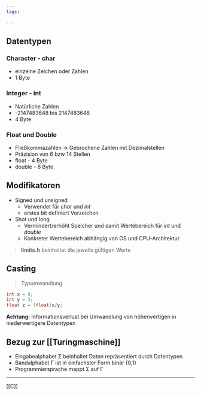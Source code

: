 ```yaml
---
tags:

---
```

## Datentypen
### Character - char
- einzelne Zeichen oder Zahlen
- 1 Byte
### Integer - int
- Natürliche Zahlen
- -2147483648 bis 2147483648
- 4 Byte
### Float und Double
- Fließkommazahlen -> Gebrochene Zahlen mit Dezimalstellen
- Präzision von 6 bzw 14 Stellen
- float - 4 Byte
- double - 8 Byte

## Modifikatoren
- Signed und unsigned
	- Verwendet für *char* und *int*
	- erstes bit definiert Vorzeichen
- Shot und long
	- Vermindert/erhöht Speicher und damit Wertebereich für *int* und *double*
	- Konkreter Wertebereich abhängig von OS und CPU-Architektur
>**limits.h** beinhaltet die jeweils gültigen Werte

## Casting
>Typumwandlung
```C
int x = 8;
int y = 3;
float z = (float)x/y;
```
**Achtung:** Informationsverlust bei Umwandlung von höherwertigen in niederwertigere Datentypen

## Bezug zur [[Turingmaschine]]
- Eingabealphabet Σ beinhaltet Daten repräsentiert durch Datentypen 
- Bandalphabet Γ ist in einfachster Form binär {0,1} 
- Programmiersprache mappt Σ auf Γ

---
[[C]]